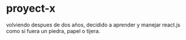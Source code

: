 # proyect-x
volviendo despues de dos años, decidido a aprender y manejar react.js como si fuera un piedra, papel o tijera.
